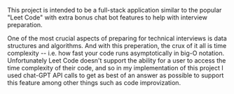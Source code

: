 This project is intended to be a full-stack application similar to the popular "Leet Code" with extra bonus chat bot features to help with interview preparation. 

One of the most crucial aspects of preparing for technical interviews is data structures and algorithms. And with this preperation, the crux of it all is time complexity -- i.e. how fast your code runs asymptotically in big-O notation. Unfortunately Leet Code doesn't support the ability for a user to access the time complexity of their code, and so in my implementation of this project I used chat-GPT API calls to get as best of an answer as possible to support this feature among other things such as code improvization. 

